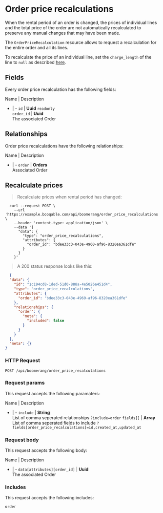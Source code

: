 # Order price recalculations

When the rental period of an order is changed, the prices of individual lines
and the total price of the order are not automatically recalculated to preserve
any manual changes that may have been made.

The `OrderPriceRecalculation` resource allows to request a recalculation for the
entire order and all its lines.

To recalculate the price of an individual line, set the `charge_length` of the
line to `null` as described [here](#lines-fields).

## Fields
Every order price recalculation has the following fields:

Name | Description
- | -
`id` | **Uuid** `readonly`<br>
`order_id` | **Uuid**<br>The associated Order


## Relationships
Order price recalculations have the following relationships:

Name | Description
- | -
`order` | **Orders**<br>Associated Order


## Recalculate prices



> Recalculate prices when rental period has changed:

```shell
  curl --request POST \
    --url 'https://example.booqable.com/api/boomerang/order_price_recalculations' \
    --header 'content-type: application/json' \
    --data '{
      "data": {
        "type": "order_price_recalculations",
        "attributes": {
          "order_id": "bdee33c3-043e-4960-af96-8320ea361dfe"
        }
      }
    }'
```

> A 200 status response looks like this:

```json
  {
  "data": {
    "id": "1c194cd8-1ded-51d0-888a-4e5026a451d4",
    "type": "order_price_recalculations",
    "attributes": {
      "order_id": "bdee33c3-043e-4960-af96-8320ea361dfe"
    },
    "relationships": {
      "order": {
        "meta": {
          "included": false
        }
      }
    }
  },
  "meta": {}
}
```

### HTTP Request

`POST /api/boomerang/order_price_recalculations`

### Request params

This request accepts the following paramaters:

Name | Description
- | -
`include` | **String**<br>List of comma seperated relationships `?include=order`
`fields[]` | **Array**<br>List of comma seperated fields to include `?fields[order_price_recalculations]=id,created_at,updated_at`


### Request body

This request accepts the following body:

Name | Description
- | -
`data[attributes][order_id]` | **Uuid**<br>The associated Order


### Includes

This request accepts the following includes:

`order`





